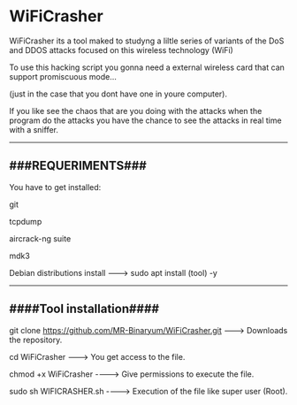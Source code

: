 # WiFiCrasher

WiFiCrasher its a tool maked to studyng a liltle series of variants of the DoS and DDOS attacks focused on this wireless technology (WiFi)

To use this hacking script you gonna need a external wireless card that can support promiscuous mode...

(just in the case that you dont have one in youre computer).

If you like see the chaos that are you doing with the attacks when the program do the attacks you have the chance to see the attacks in real time with a sniffer.

_____________________
###REQUERIMENTS###
---------------------

You have to get installed:

git

tcpdump 

aircrack-ng suite

mdk3 


Debian distributions install   ---> sudo apt install (tool) -y

_________________________
####Tool installation####
-------------------------

git clone https://github.com/MR-Binaryum/WiFiCrasher.git ---> Downloads the repository.

cd WiFiCrasher ---> You get access to the file.

chmod +x WiFiCrasher ----> Give permissions to execute the file.

sudo sh WIFICRASHER.sh ----> Execution of the file like super user (Root).
